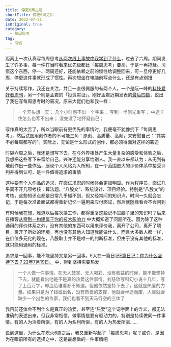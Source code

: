 ```yaml
---
title: 停更6周之后
shortTitle: 停更6周之后
date: 2022-07-31
isOriginal: true
category:
  - 每周思考
tag:  
  - 习惯
---
```


距离上一次认真写每周思考[从两次线上事故中我学到了什么](20220619_learn_from_two_live_issue.md)，过去了六周。期间发生了许多事，每一件在当时看来优先级都比「每周思考」要高，于是一再拖延。习惯这个东西，停一、两周还好，还能依赖之前的惯性给调整回来，可一旦停更好几周，停更这件事就形成了惯性。再次想坐在电脑前写点什么，还是有点别扭

<!--more-->

关于持续写作，我还在关注，并且一直很佩服的有两个人，一个是阮一峰的[科技爱好者周刊](https://www.ruanyifeng.com/blog/weekly/)，另一个则是孟岩的「投资实证」。刚好孟岩近期发表的[最后四篇](https://mp.weixin.qq.com/s/v0WEEBWkEg8nOzJB6zgrYw)，说出了我在写每周思考时的窘况，原来大佬们也和我一样：

> 一个开头想一天；
> 几个小时憋不出一个字来；
> 写到一半删光重写；
> 中途卡住怎么也写不出来；
> 没完没了地怀疑自己；

写作真的太苦了，所以当眼前有更优先的事情时，我便毫不犹豫扔下「每周思考」，然后试图用创作者的不可能三角：原创、高质量、高频，来安慰自己：“其实不必每周都写的“。实际上，无论是什么形式的创作，都必须得面对这样的窘迫

时隔六周之后，我还是想写下去，在与外界相处产生大量复杂的感受和体验之后，我想把这些写下来留给自己，兴许还能分享给别人。我一直以来都认为：从无到有地创作出一些作品，展现个人风格为人所知，在一个范围更大的评价体系中接受评判并得到认可，是一件值得追求的事情

这种要有个人作品的追求，在面试求职的时候体会更加明显。作为程序员，面试几乎离不开几项考核：算法题、“八股文”、系统设计、项目经验。特别是“八股文”的考核，这些知识点都是日常几乎碰不到，但又经常问的知识点，时间一久就会忘记，于是每次准备面试都得重新记忆一遍用来应付面试，然后就随缘看会不会问到

有时候我在想，难道以后每次换工作，都得重复这些记不进脑子里的知识吗？后来在播客[从零到一构建属于你的技术影响力](https://www.xiaoyuzhoufm.com/episode/6182bcd63fbee76c49bebe10) 中大概知道了问题所在。因为除了这种通用的评价体系之外，没有其他的东西可以用来评价我，离开了公司，离开了项目，离开了所处的环境，再也没有其他人知道我能做什么，而且大多数人都一样，在价值多元化的现在，八股取士并不是唯一的判断标准，但由于没有其他的标准，就只能用通用的标准。

追求是一回事，能不能坚持又是另一回事。E大在一篇日记[E篇日记：你为什么坚持下去？22年7月19日。](https://mp.weixin.qq.com/s?__biz=MzIwMTIzNDMwNA==&mid=2653411500&idx=1&sn=270d4e478c93bc0ebd41418075d1bd0d&chksm=8d227a43ba55f3552409d1f2809387427443780d7813fe5e44ce79313dc06b9ac0c000ae86d7&mpshare=1&scene=1&srcid=07209JYAoF22Rht1Gm2xRvB5&sharer_sharetime=1658249365243&sharer_shareid=fcd4ac82dc7890b69d4fa05402159df2#rd) 中，聊到坚持需要热爱

> 一个人做一件事情，在无人鼓掌、无人喝彩、没有收益的时候，能不能坚持下去，就能看出他是不是真的热爱这件事情。刘慈欣写科幻小说十几年，写了上百万字，却连给谁看都不知道。但他依然坚持下去了，这就是热爱的力量。如果只是为了钱或出名，没有热爱的支撑，他就会半途而废，人类就会缺少一个出色的作家，我们也看不到天马行空的三体了

我目前还体会不到什么是真正的热爱，甚至连“热爱”这个词字面上的含义，都无法准确的表述出来，但我非常相信，做事情是要有驱动力的，特别是持续做同一件事情。有的人为活着所驱，有的人为名利所驱，有的人为热爱所驱……

说到这里，为什么在熄火6周之后，我又重新写起了「每周思考」呢？或许，是因为在眼前所有的选择之中，这是最想做的一件事情吧







